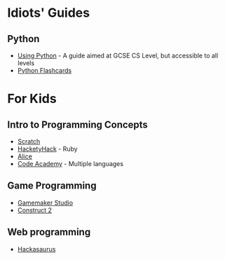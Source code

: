 Idiots' Guides
==============

Python
------

-   [Using Python](http://usingpython.com/) - A guide aimed at GCSE CS Level, but accessible to all levels
-   [Python Flashcards](http://blog.whaleygeek.co.uk/python-flashcards/)

For Kids
========

Intro to Programming Concepts
-----------------------------

-   [Scratch](http://scratch.mit.edu/)
-   [HacketyHack](http://hackety.com/) - Ruby
-   [Alice](http://www.alice.org/index.php)
-   [Code Academy](http://www.codecademy.com/#!/exercises/0) - Multiple languages

Game Programming
----------------

-   [Gamemaker Studio](http://www.yoyogames.com/gamemaker/studio)
-   [Construct 2](https://www.scirra.com/construct2)

Web programming
---------------

-   [Hackasaurus](http://hackasaurus.org/en-US/)
